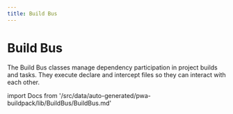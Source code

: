 ```yaml
---
title: Build Bus
---
```


# Build Bus

The Build Bus classes manage dependency participation in project builds and tasks.
They execute declare and intercept files so they can interact with each other.

<!--
The reference doc content is generated automatically from the source code.
To update this section, update the doc blocks in the source code
-->

import Docs from '/src/data/auto-generated/pwa-buildpack/lib/BuildBus/BuildBus.md'

<Docs />